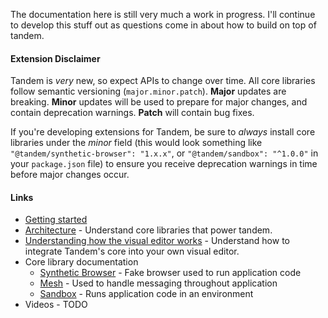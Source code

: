 The documentation here is still very much a work in progress. I'll continue to develop this stuff out as questions come in about
how to build on top of tandem.

#### Extension Disclaimer

Tandem is *very* new, so expect APIs to change over time. All core libraries follow semantic versioning (`major.minor.patch`). **Major** updates are breaking.
**Minor** updates will be used to prepare for major changes, and contain deprecation warnings. **Patch** will contain bug fixes.

If you're developing extensions for Tandem, be sure to *always* install core libraries under the *minor* field (this would look something like `"@tandem/synthetic-browser": "1.x.x"`, or `"@tandem/sandbox": "^1.0.0"` in your `package.json` file) to ensure you receive deprecation warnings in time before major changes occur. 

#### Links

- [Getting started](./getting-started.md)
- [Architecture](./architecture.md) - Understand core libraries that power tandem. 
- [Understanding how the visual editor works](./integrating-core.md) - Understand how to integrate Tandem's core into your own visual editor.
- Core library documentation
  - [Synthetic Browser](../../src/@tandem/synthetic-browser) - Fake browser used to run application code
  - [Mesh](../../src/@tandem/mesh) - Used to handle messaging throughout application
  - [Sandbox](../../src/@tandem/sandbox) - Runs application code in an environment
- Videos - TODO


